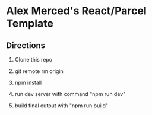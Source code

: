 # Alex Merced's React/Parcel Template

## Directions

1. Clone this repo

2. git remote rm origin

3. npm install

4. run dev server with command "npm run dev"

5. build final output with "npm run build"
